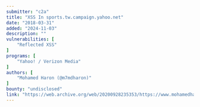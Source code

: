 ```yaml
---
submitter: "c2a"
title: "XSS In sports.tw.campaign.yahoo.net"
date: "2018-03-31"
added: "2024-11-03"
description: ""
vulnerabilities: [
    "Reflected XSS"
]
programs: [
    "Yahoo! / Verizon Media"
]
authors: [
    "Mohamed Haron (@m7mdharon)"
]
bounty: "undisclosed"
link: "https://web.archive.org/web/20200928235353/https://www.mohamedharon.com/2018/03/xss-in-sportstwcampaignyahoonet.html"
---
```




